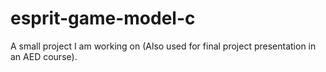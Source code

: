 # esprit-game-model-c
A small project I am working on (Also used for final project presentation in an AED course).
